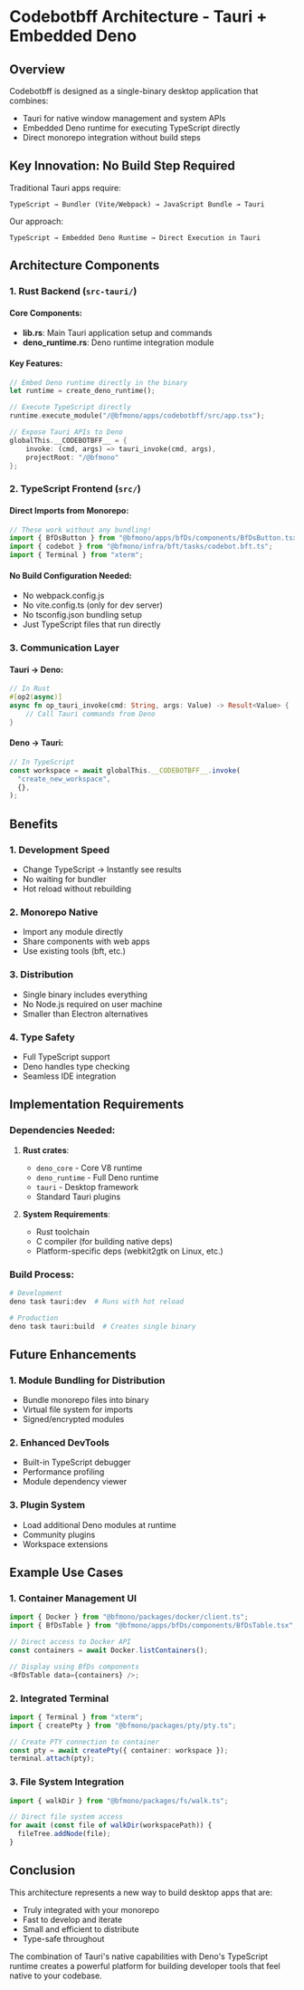 # Codebotbff Architecture - Tauri + Embedded Deno

## Overview

Codebotbff is designed as a single-binary desktop application that combines:

- Tauri for native window management and system APIs
- Embedded Deno runtime for executing TypeScript directly
- Direct monorepo integration without build steps

## Key Innovation: No Build Step Required

Traditional Tauri apps require:

```
TypeScript → Bundler (Vite/Webpack) → JavaScript Bundle → Tauri
```

Our approach:

```
TypeScript → Embedded Deno Runtime → Direct Execution in Tauri
```

## Architecture Components

### 1. Rust Backend (`src-tauri/`)

#### Core Components:

- **lib.rs**: Main Tauri application setup and commands
- **deno_runtime.rs**: Deno runtime integration module

#### Key Features:

```rust
// Embed Deno runtime directly in the binary
let runtime = create_deno_runtime();

// Execute TypeScript directly
runtime.execute_module("/@bfmono/apps/codebotbff/src/app.tsx");

// Expose Tauri APIs to Deno
globalThis.__CODEBOTBFF__ = {
    invoke: (cmd, args) => tauri_invoke(cmd, args),
    projectRoot: "/@bfmono"
};
```

### 2. TypeScript Frontend (`src/`)

#### Direct Imports from Monorepo:

```typescript
// These work without any bundling!
import { BfDsButton } from "@bfmono/apps/bfDs/components/BfDsButton.tsx";
import { codebot } from "@bfmono/infra/bft/tasks/codebot.bft.ts";
import { Terminal } from "xterm";
```

#### No Build Configuration Needed:

- No webpack.config.js
- No vite.config.ts (only for dev server)
- No tsconfig.json bundling setup
- Just TypeScript files that run directly

### 3. Communication Layer

#### Tauri → Deno:

```rust
// In Rust
#[op2(async)]
async fn op_tauri_invoke(cmd: String, args: Value) -> Result<Value> {
    // Call Tauri commands from Deno
}
```

#### Deno → Tauri:

```typescript
// In TypeScript
const workspace = await globalThis.__CODEBOTBFF__.invoke(
  "create_new_workspace",
  {},
);
```

## Benefits

### 1. **Development Speed**

- Change TypeScript → Instantly see results
- No waiting for bundler
- Hot reload without rebuilding

### 2. **Monorepo Native**

- Import any module directly
- Share components with web apps
- Use existing tools (bft, etc.)

### 3. **Distribution**

- Single binary includes everything
- No Node.js required on user machine
- Smaller than Electron alternatives

### 4. **Type Safety**

- Full TypeScript support
- Deno handles type checking
- Seamless IDE integration

## Implementation Requirements

### Dependencies Needed:

1. **Rust crates**:
   - `deno_core` - Core V8 runtime
   - `deno_runtime` - Full Deno runtime
   - `tauri` - Desktop framework
   - Standard Tauri plugins

2. **System Requirements**:
   - Rust toolchain
   - C compiler (for building native deps)
   - Platform-specific deps (webkit2gtk on Linux, etc.)

### Build Process:

```bash
# Development
deno task tauri:dev  # Runs with hot reload

# Production
deno task tauri:build  # Creates single binary
```

## Future Enhancements

### 1. **Module Bundling for Distribution**

- Bundle monorepo files into binary
- Virtual file system for imports
- Signed/encrypted modules

### 2. **Enhanced DevTools**

- Built-in TypeScript debugger
- Performance profiling
- Module dependency viewer

### 3. **Plugin System**

- Load additional Deno modules at runtime
- Community plugins
- Workspace extensions

## Example Use Cases

### 1. **Container Management UI**

```typescript
import { Docker } from "@bfmono/packages/docker/client.ts";
import { BfDsTable } from "@bfmono/apps/bfDs/components/BfDsTable.tsx";

// Direct access to Docker API
const containers = await Docker.listContainers();

// Display using BfDs components
<BfDsTable data={containers} />;
```

### 2. **Integrated Terminal**

```typescript
import { Terminal } from "xterm";
import { createPty } from "@bfmono/packages/pty/pty.ts";

// Create PTY connection to container
const pty = await createPty({ container: workspace });
terminal.attach(pty);
```

### 3. **File System Integration**

```typescript
import { walkDir } from "@bfmono/packages/fs/walk.ts";

// Direct file system access
for await (const file of walkDir(workspacePath)) {
  fileTree.addNode(file);
}
```

## Conclusion

This architecture represents a new way to build desktop apps that are:

- Truly integrated with your monorepo
- Fast to develop and iterate
- Small and efficient to distribute
- Type-safe throughout

The combination of Tauri's native capabilities with Deno's TypeScript runtime
creates a powerful platform for building developer tools that feel native to
your codebase.
